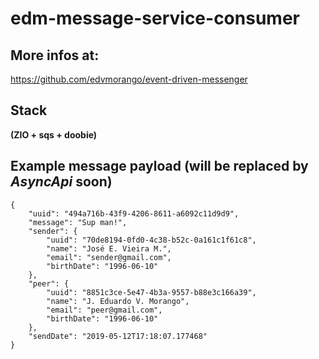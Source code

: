 # edm-message-service-consumer

## More infos at:
https://github.com/edvmorango/event-driven-messenger

## Stack 
__(ZIO + sqs + doobie)__


## Example message payload (will be replaced by __*AsyncApi*__ soon)

```
{
    "uuid": "494a716b-43f9-4206-8611-a6092c11d9d9",
    "message": "Sup man!",
    "sender": {
        "uuid": "70de8194-0fd0-4c38-b52c-0a161c1f61c8",
        "name": "José E. Vieira M.",
        "email": "sender@gmail.com",
        "birthDate": "1996-06-10"
    },
    "peer": {
        "uuid": "8851c3ce-5e47-4b3a-9557-b88e3c166a39",
        "name": "J. Eduardo V. Morango",
        "email": "peer@gmail.com",
        "birthDate": "1996-06-10"
    },
    "sendDate": "2019-05-12T17:18:07.177468"
}
```
